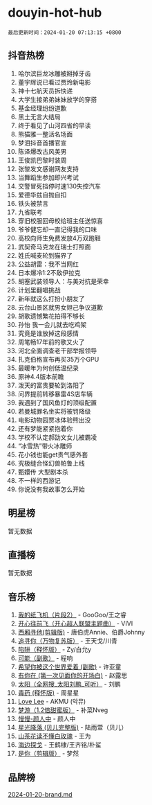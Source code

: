 # douyin-hot-hub

`最后更新时间：2024-01-20 07:13:15 +0800`

## 抖音热榜

1. 哈尔滨巨龙冰雕被掰掉牙齿
1. 董宇辉说已看过贾玲新电影
1. 神十七航天员拆快递
1. 大学生接弟弟妹妹放学的穿搭
1. 基金经理纷纷道歉
1. 黑土无言大结局
1. 终于看见了山河四省的早读
1. 熊猫雅一整活名场面
1. 梦泪抖音首播官宣
1. 陈泽爆改古风美男
1. 王俊凯巴黎时装周
1. 张黎发文感谢网友支持
1. 当舞蹈生参加即兴考试
1. 交警冒死挡停时速130失控汽车
1. 爱德华兹自抛自扣
1. 铁头被禁言
1. 九省联考
1. 穿旧校服回母校给班主任送惊喜
1. 爷爷健忘却一直记得我的口味
1. 高校向师生免费发放4万双跑鞋
1. 武契奇马克龙在瑞士打照面
1. 姓氏喊麦轮到猫界了
1. 公益胡雷：我不当网红
1. 日本爆冷1:2不敌伊拉克
1. 胡塞武装领导人：与美对抗是荣幸
1. 计划里翻唱挑战
1. 新年就这么打扮小朋友了
1. 云台山景区就男女妲己争议道歉
1. 胡歌遗憾繁花拍得不够长
1. 孙怡 我一会儿就去吃鸡架
1. 究竟是谁放掉这段感情
1. 周笔畅17年前的歌又火了
1. 河北全面调查老干部举报领导
1. 扎克伯格宣布再买35万个GPU
1. 最暖年为何创低温纪录
1. 原神4.4版本前瞻
1. 泼天的富贵要轮到洛阳了
1. 问界提前转移暴雷4S店车辆
1. 我遇到了国风鱼灯的顶级配置
1. 若曼城罪名坐实将被罚降级
1. 电影动物园贾冰体验熊出没
1. 还有梦能紧紧抱着你
1. 学校不认定郝劭文女儿被霸凌
1. “冰雪热”带火冰雕师
1. 花小钱也能get贵气感外套
1. 究极缝合怪幻兽帕鲁上线
1. 甄嬛传 大型剧本杀
1. 不一样的西游记
1. 你说没有我故事怎么开始

## 明星榜

暂无数据

## 直播榜

暂无数据

## 音乐榜

1. [我的纸飞机（片段2）](https://sf3-cdn-tos.douyinstatic.com/obj/tos-cn-ve-2774/oM2ZrKcg2CD5AeRB2gkeXOFB1IxAGJdZPazYHf) - GooGoo/王之睿
1. [开心往前飞（开心超人联盟主题曲）](https://sf3-cdn-tos.douyinstatic.com/obj/tos-cn-ve-2774/9d8fb7c82cf1421fb93a9fe925275e0a) - VIVI
1. [西厢寻他(剪辑版)](https://sf3-cdn-tos.douyinstatic.com/obj/tos-cn-ve-2774/oUsAVfAQKlRNxEv5qxvIB8o5qmIWUcXbzJKJhw) - 唐伯虎Annie、伯爵Johnny
1. [追寻你（万物复苏版）](https://sf3-cdn-tos.douyinstatic.com/obj/tos-cn-ve-2774/oYeAZJsbjIDit9APmBg8u6uDUQnHmoCf3gbo74) - 王天戈/川青
1. [陷阱（释怀版）](https://sf86-cdn-tos.douyinstatic.com/obj/tos-cn-ve-2774/oE8C21LeZrzKLDFfQYgMzx4GAIHageG5IzayY7) - Zy/白允y
1. [可能（副歌）](https://sf86-cdn-tos.douyinstatic.com/obj/tos-cn-ve-2774/cde1731888894259b333569393c2fb51) - 程响
1. [希望你被这个世界爱着 (副歌)](https://sf3-cdn-tos.douyinstatic.com/obj/tos-cn-ve-2774/oUHCmWQfZlE3QQBKBeD8rCFLpJzPgCpImhsxMt) - 许亚童
1. [有你在 (第一次见面你的开场白)](https://sf86-cdn-tos.douyinstatic.com/obj/tos-cn-ve-2774/oAthrQ3ClJBfI57uBoFEgNDYtNCZ0TSYQQfxQ0) - 赵露思
1. [太阳（全网搜_太阳刘鹏_可听）](https://sf86-cdn-tos.douyinstatic.com/obj/tos-cn-ve-2774/ogWbyIQnlBFImVbeDocRdCIYtBHlbJXgfZMvgz) - 刘鹏
1. [毒药 (释怀版)](https://sf86-cdn-tos.douyinstatic.com/obj/tos-cn-ve-2774/oYILMEAzspdZBIzy4frJNB8ZHPHWAhiwowd4Ad) - 周星星
1. [Love Lee](https://sf3-cdn-tos.douyinstatic.com/obj/tos-cn-ve-2774/o05GbkJGbCBTdDnMtB0fwOYgkeZp23vrWQDQBS) - AKMU (악뮤)
1. [梦游（1.2倍甜蜜版）](https://sf86-cdn-tos.douyinstatic.com/obj/tos-cn-ve-2774/o4gyAUm8hwufoEABmwVIiQtHsFuGzAEEWtNMzo) - 补菜Nveg
1. [慢慢-颜人中](https://sf3-cdn-tos.douyinstatic.com/obj/tos-cn-ve-2774/ocjHNfBXdBxQNC8ZGAeoLMFTUgtBg8bkExunDC) - 颜人中
1. [星光降落 (贝儿完整版)](https://sf86-cdn-tos.douyinstatic.com/obj/tos-cn-ve-2774/okwB9hAwyAtsFFkFBzAX1hOOfQuIoMNs0W2Mwr) - 陆雨萱（贝儿）
1. [山茶花读不懂白玫瑰](https://sf86-cdn-tos.douyinstatic.com/obj/tos-cn-ve-2774/osfn8B7DktrRHEPJgPCfDbw7QDQEkwC16BxZg9) - 王为
1. [海边探戈](https://sf86-cdn-tos.douyinstatic.com/obj/tos-cn-ve-2774/os9gE0VQCGqt6VQkZDyBBYvfSDY0QFe3vVmubn) - 王鹤棣/王齐铭/朴鲨
1. [是你（剪辑版）](https://sf3-cdn-tos.douyinstatic.com/obj/tos-cn-ve-2774/46019dae783c4c969944217fe1cfafc4) - 梦然

## 品牌榜

[2024-01-20-brand.md](2024-01-20-brand.md)
